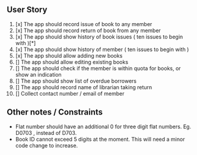 ## User Story

1. [x] The app should record issue of book to any member
2. [x] The app should record return of book from any member
3. [x] The app should show history of book issues ( ten issues to begin with )[*]
4. [x] The app should show history of member ( ten issues to begin with )
5. [x] The app should allow adding new books
6. [] The app should allow editing existing books
7. [] The app should check if the member is within quota for books, or show an indication
8. [] The app should show list of overdue borrowers
9. [] The app should record name of librarian taking return
10. [] Collect contact number / email of member


## Other notes / Constraints
* Flat number should have an additional 0 for three digit flat numbers. Eg. D0703 , instead of D703.
* Book ID cannot exceed 5 digits at the moment. This will need a minor code change to increase.
